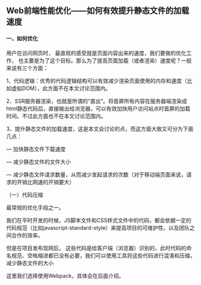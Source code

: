 ## Web前端性能优化——如何有效提升静态文件的加载速度
#### 一、如何优化

 

用户在访问网页时， 最直观的感受就是页面内容出来的速度，我们要做的优化工作， 也主要是为了这个目标。那么为了提高页面加载（或者渲染）速度呢？一般来说有三个方面：

 

1、代码逻辑：优秀的代码逻辑结构可以有效减少渲染页面使用的内存和速度（比如虚拟DOM），此方面不在本文讨论范围内。

 

2、SSR服务器渲染，也就是所谓的“直出”。将首屏所有内容在服务器端渲染成html静态代码后，直接输出给浏览器，可以有效加快用户访问站点时首屏的加载时间。不过此方面也不在本文讨论范围内。

 

3、提升静态文件的加载速度，这是本文会讨论的点，而这方面大致又可分为下面几点：

 

— 加快静态文件下载速度

 

— 减少静态文件的文件大小

 

— 减少静态文件请求数量，从而减少发起请求的次数（对于移动端页面来说，请求的开销比网速的开销要大）

 

 

 

 （一）代码压缩

 

最常规的优化手段之一。

 


我们在平时开发的时候，JS脚本文件和CSS样式文件中的代码，都会依据一定的代码规范（比如javascript-standard-style）来提高项目的可维护性，以及团队之间合作的效率。

 


但是在项目发布现网后， 这些代码是给客户端（浏览器）识别的，此时代码的命名规范、空格缩进都已没有必要，我们可以使用工具将这些代码进行混淆和压缩，减少静态文件的大小

 


这里我们选择使用Webpack，具体会在后面介绍。
